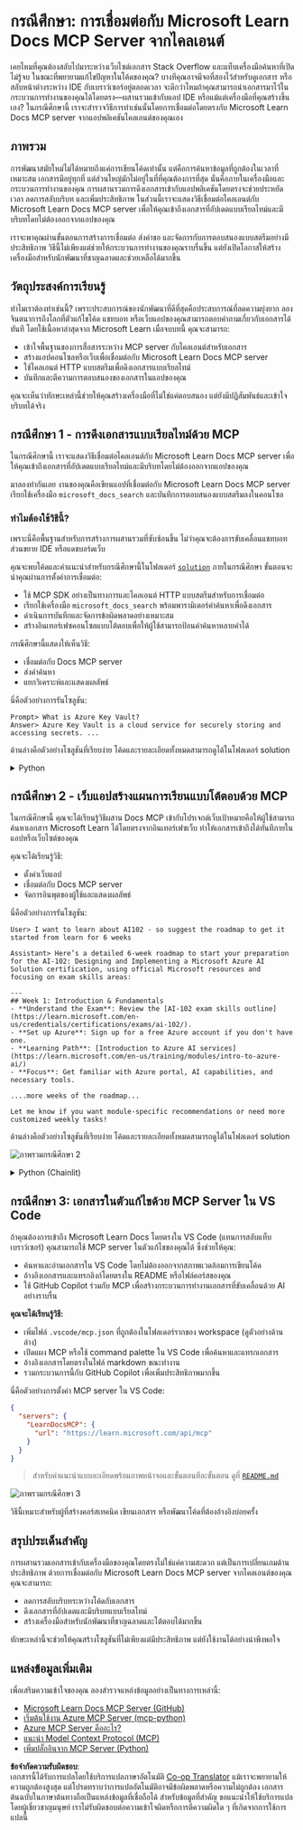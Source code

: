 <!--
CO_OP_TRANSLATOR_METADATA:
{
  "original_hash": "4319d291c9d124ecafea52b3d04bfa0e",
  "translation_date": "2025-07-14T06:24:43+00:00",
  "source_file": "09-CaseStudy/docs-mcp/README.md",
  "language_code": "th"
}
-->
# กรณีศึกษา: การเชื่อมต่อกับ Microsoft Learn Docs MCP Server จากไคลเอนต์

เคยไหมที่คุณต้องสลับไปมาระหว่างเว็บไซต์เอกสาร Stack Overflow และแท็บเครื่องมือค้นหาที่เปิดไม่รู้จบ ในขณะที่พยายามแก้ไขปัญหาในโค้ดของคุณ? บางทีคุณอาจมีจอที่สองไว้สำหรับดูเอกสาร หรือสลับหน้าต่างระหว่าง IDE กับเบราว์เซอร์อยู่ตลอดเวลา จะดีกว่าไหมถ้าคุณสามารถนำเอกสารมาไว้ในกระบวนการทำงานของคุณได้โดยตรง—ผสานรวมเข้ากับแอป IDE หรือแม้แต่เครื่องมือที่คุณสร้างขึ้นเอง? ในกรณีศึกษานี้ เราจะสำรวจวิธีการทำเช่นนั้นโดยการเชื่อมต่อโดยตรงกับ Microsoft Learn Docs MCP server จากแอปพลิเคชันไคลเอนต์ของคุณเอง

## ภาพรวม

การพัฒนาสมัยใหม่ไม่ได้หมายถึงแค่การเขียนโค้ดเท่านั้น แต่คือการค้นหาข้อมูลที่ถูกต้องในเวลาที่เหมาะสม เอกสารมีอยู่ทุกที่ แต่ส่วนใหญ่มักไม่อยู่ในที่ที่คุณต้องการที่สุด นั่นคือภายในเครื่องมือและกระบวนการทำงานของคุณ การผสานรวมการดึงเอกสารเข้ากับแอปพลิเคชันโดยตรงจะช่วยประหยัดเวลา ลดการสลับบริบท และเพิ่มประสิทธิภาพ ในส่วนนี้เราจะแสดงวิธีเชื่อมต่อไคลเอนต์กับ Microsoft Learn Docs MCP server เพื่อให้คุณเข้าถึงเอกสารที่อัปเดตแบบเรียลไทม์และมีบริบทโดยไม่ต้องออกจากแอปของคุณ

เราจะพาคุณผ่านขั้นตอนการสร้างการเชื่อมต่อ ส่งคำขอ และจัดการกับการตอบสนองแบบสตรีมอย่างมีประสิทธิภาพ วิธีนี้ไม่เพียงแต่ช่วยให้กระบวนการทำงานของคุณราบรื่นขึ้น แต่ยังเปิดโอกาสให้สร้างเครื่องมือสำหรับนักพัฒนาที่ชาญฉลาดและช่วยเหลือได้มากขึ้น

## วัตถุประสงค์การเรียนรู้

ทำไมเราต้องทำเช่นนี้? เพราะประสบการณ์ของนักพัฒนาที่ดีที่สุดคือประสบการณ์ที่ลดความยุ่งยาก ลองจินตนาการถึงโลกที่ตัวแก้ไขโค้ด แชทบอท หรือเว็บแอปของคุณสามารถตอบคำถามเกี่ยวกับเอกสารได้ทันที โดยใช้เนื้อหาล่าสุดจาก Microsoft Learn เมื่อจบบทนี้ คุณจะสามารถ:

- เข้าใจพื้นฐานของการสื่อสารระหว่าง MCP server กับไคลเอนต์สำหรับเอกสาร
- สร้างแอปคอนโซลหรือเว็บเพื่อเชื่อมต่อกับ Microsoft Learn Docs MCP server
- ใช้ไคลเอนต์ HTTP แบบสตรีมเพื่อดึงเอกสารแบบเรียลไทม์
- บันทึกและตีความการตอบสนองของเอกสารในแอปของคุณ

คุณจะเห็นว่าทักษะเหล่านี้ช่วยให้คุณสร้างเครื่องมือที่ไม่ใช่แค่ตอบสนอง แต่ยังมีปฏิสัมพันธ์และเข้าใจบริบทได้จริง

## กรณีศึกษา 1 - การดึงเอกสารแบบเรียลไทม์ด้วย MCP

ในกรณีศึกษานี้ เราจะแสดงวิธีเชื่อมต่อไคลเอนต์กับ Microsoft Learn Docs MCP server เพื่อให้คุณเข้าถึงเอกสารที่อัปเดตแบบเรียลไทม์และมีบริบทโดยไม่ต้องออกจากแอปของคุณ

มาลองทำกันเลย งานของคุณคือเขียนแอปที่เชื่อมต่อกับ Microsoft Learn Docs MCP server เรียกใช้เครื่องมือ `microsoft_docs_search` และบันทึกการตอบสนองแบบสตรีมลงในคอนโซล

### ทำไมต้องใช้วิธีนี้?
เพราะนี่คือพื้นฐานสำหรับการสร้างการผสานรวมที่ซับซ้อนขึ้น ไม่ว่าคุณจะต้องการขับเคลื่อนแชทบอท ส่วนขยาย IDE หรือแดชบอร์ดเว็บ

คุณจะพบโค้ดและคำแนะนำสำหรับกรณีศึกษานี้ในโฟลเดอร์ [`solution`](./solution/README.md) ภายในกรณีศึกษา ขั้นตอนจะนำคุณผ่านการตั้งค่าการเชื่อมต่อ:
- ใช้ MCP SDK อย่างเป็นทางการและไคลเอนต์ HTTP แบบสตรีมสำหรับการเชื่อมต่อ
- เรียกใช้เครื่องมือ `microsoft_docs_search` พร้อมพารามิเตอร์คำค้นหาเพื่อดึงเอกสาร
- ดำเนินการบันทึกและจัดการข้อผิดพลาดอย่างเหมาะสม
- สร้างอินเทอร์เฟซคอนโซลแบบโต้ตอบเพื่อให้ผู้ใช้สามารถป้อนคำค้นหาหลายคำได้

กรณีศึกษานี้แสดงให้เห็นวิธี:
- เชื่อมต่อกับ Docs MCP server
- ส่งคำค้นหา
- แยกวิเคราะห์และแสดงผลลัพธ์

นี่คือตัวอย่างการรันโซลูชัน:

```
Prompt> What is Azure Key Vault?
Answer> Azure Key Vault is a cloud service for securely storing and accessing secrets. ...
```

ด้านล่างคือตัวอย่างโซลูชันที่เรียบง่าย โค้ดและรายละเอียดทั้งหมดสามารถดูได้ในโฟลเดอร์ solution

<details>
<summary>Python</summary>

```python
import asyncio
from mcp.client.streamable_http import streamablehttp_client
from mcp import ClientSession

async def main():
    async with streamablehttp_client("https://learn.microsoft.com/api/mcp") as (read_stream, write_stream, _):
        async with ClientSession(read_stream, write_stream) as session:
            await session.initialize()
            result = await session.call_tool("microsoft_docs_search", {"query": "Azure Functions best practices"})
            print(result.content)

if __name__ == "__main__":
    asyncio.run(main())
```

- สำหรับการใช้งานและการบันทึกแบบครบถ้วน ดูที่ [`scenario1.py`](../../../../09-CaseStudy/docs-mcp/solution/python/scenario1.py)
- สำหรับคำแนะนำการติดตั้งและใช้งาน ดูที่ไฟล์ [`README.md`](./solution/python/README.md) ในโฟลเดอร์เดียวกัน
</details>

## กรณีศึกษา 2 - เว็บแอปสร้างแผนการเรียนแบบโต้ตอบด้วย MCP

ในกรณีศึกษานี้ คุณจะได้เรียนรู้วิธีผสาน Docs MCP เข้ากับโปรเจกต์เว็บเป้าหมายคือให้ผู้ใช้สามารถค้นหาเอกสาร Microsoft Learn ได้โดยตรงจากอินเทอร์เฟซเว็บ ทำให้เอกสารเข้าถึงได้ทันทีภายในแอปหรือเว็บไซต์ของคุณ

คุณจะได้เรียนรู้วิธี:
- ตั้งค่าเว็บแอป
- เชื่อมต่อกับ Docs MCP server
- จัดการอินพุตของผู้ใช้และแสดงผลลัพธ์

นี่คือตัวอย่างการรันโซลูชัน:

```
User> I want to learn about AI102 - so suggest the roadmap to get it started from learn for 6 weeks

Assistant> Here’s a detailed 6-week roadmap to start your preparation for the AI-102: Designing and Implementing a Microsoft Azure AI Solution certification, using official Microsoft resources and focusing on exam skills areas:

---
## Week 1: Introduction & Fundamentals
- **Understand the Exam**: Review the [AI-102 exam skills outline](https://learn.microsoft.com/en-us/credentials/certifications/exams/ai-102/).
- **Set up Azure**: Sign up for a free Azure account if you don't have one.
- **Learning Path**: [Introduction to Azure AI services](https://learn.microsoft.com/en-us/training/modules/intro-to-azure-ai/)
- **Focus**: Get familiar with Azure portal, AI capabilities, and necessary tools.

....more weeks of the roadmap...

Let me know if you want module-specific recommendations or need more customized weekly tasks!
```

ด้านล่างคือตัวอย่างโซลูชันที่เรียบง่าย โค้ดและรายละเอียดทั้งหมดสามารถดูได้ในโฟลเดอร์ solution

![ภาพรวมกรณีศึกษา 2](../../../../translated_images/scenario2.0c92726d5cd81f68238e5ba65f839a0b300d5b74b8ca7db28bc8f900c3e7d037.th.png)

<details>
<summary>Python (Chainlit)</summary>

Chainlit คือเฟรมเวิร์กสำหรับสร้างเว็บแอป AI แบบสนทนา ช่วยให้สร้างแชทบอทและผู้ช่วยที่โต้ตอบได้ง่าย ซึ่งสามารถเรียกใช้เครื่องมือ MCP และแสดงผลลัพธ์แบบเรียลไทม์ เหมาะสำหรับการสร้างต้นแบบอย่างรวดเร็วและอินเทอร์เฟซที่ใช้งานง่าย

```python
import chainlit as cl
import requests

MCP_URL = "https://learn.microsoft.com/api/mcp"

@cl.on_message
def handle_message(message):
    query = {"question": message}
    response = requests.post(MCP_URL, json=query)
    if response.ok:
        result = response.json()
        cl.Message(content=result.get("answer", "No answer found.")).send()
    else:
        cl.Message(content="Error: " + response.text).send()
```

- สำหรับการใช้งานแบบครบถ้วน ดูที่ [`scenario2.py`](../../../../09-CaseStudy/docs-mcp/solution/python/scenario2.py)
- สำหรับคำแนะนำการติดตั้งและใช้งาน ดูที่ [`README.md`](./solution/python/README.md)
</details>

## กรณีศึกษา 3: เอกสารในตัวแก้ไขด้วย MCP Server ใน VS Code

ถ้าคุณต้องการเข้าถึง Microsoft Learn Docs โดยตรงใน VS Code (แทนการสลับแท็บเบราว์เซอร์) คุณสามารถใช้ MCP server ในตัวแก้ไขของคุณได้ ซึ่งช่วยให้คุณ:
- ค้นหาและอ่านเอกสารใน VS Code โดยไม่ต้องออกจากสภาพแวดล้อมการเขียนโค้ด
- อ้างอิงเอกสารและแทรกลิงก์โดยตรงใน README หรือไฟล์คอร์สของคุณ
- ใช้ GitHub Copilot ร่วมกับ MCP เพื่อสร้างกระบวนการทำงานเอกสารที่ขับเคลื่อนด้วย AI อย่างราบรื่น

**คุณจะได้เรียนรู้วิธี:**
- เพิ่มไฟล์ `.vscode/mcp.json` ที่ถูกต้องในโฟลเดอร์รากของ workspace (ดูตัวอย่างด้านล่าง)
- เปิดแผง MCP หรือใช้ command palette ใน VS Code เพื่อค้นหาและแทรกเอกสาร
- อ้างอิงเอกสารโดยตรงในไฟล์ markdown ขณะทำงาน
- รวมกระบวนการนี้กับ GitHub Copilot เพื่อเพิ่มประสิทธิภาพมากขึ้น

นี่คือตัวอย่างการตั้งค่า MCP server ใน VS Code:

```json
{
  "servers": {
    "LearnDocsMCP": {
      "url": "https://learn.microsoft.com/api/mcp"
    }
  }
}
```

</details>

> สำหรับคำแนะนำแบบละเอียดพร้อมภาพหน้าจอและขั้นตอนทีละขั้นตอน ดูที่ [`README.md`](./solution/scenario3/README.md)

![ภาพรวมกรณีศึกษา 3](../../../../translated_images/step4-prompt-chat.12187bb001605efc5077992b621f0fcd1df12023c5dce0464f8eb8f3d595218f.th.png)

วิธีนี้เหมาะสำหรับผู้ที่สร้างคอร์สเทคนิค เขียนเอกสาร หรือพัฒนาโค้ดที่ต้องอ้างอิงบ่อยครั้ง

## สรุปประเด็นสำคัญ

การผสานรวมเอกสารเข้ากับเครื่องมือของคุณโดยตรงไม่ใช่แค่ความสะดวก แต่เป็นการเปลี่ยนเกมด้านประสิทธิภาพ ด้วยการเชื่อมต่อกับ Microsoft Learn Docs MCP server จากไคลเอนต์ของคุณ คุณจะสามารถ:

- ลดการสลับบริบทระหว่างโค้ดกับเอกสาร
- ดึงเอกสารที่อัปเดตและมีบริบทแบบเรียลไทม์
- สร้างเครื่องมือสำหรับนักพัฒนาที่ชาญฉลาดและโต้ตอบได้มากขึ้น

ทักษะเหล่านี้จะช่วยให้คุณสร้างโซลูชันที่ไม่เพียงแต่มีประสิทธิภาพ แต่ยังใช้งานได้อย่างน่าพึงพอใจ

## แหล่งข้อมูลเพิ่มเติม

เพื่อเสริมความเข้าใจของคุณ ลองสำรวจแหล่งข้อมูลอย่างเป็นทางการเหล่านี้:

- [Microsoft Learn Docs MCP Server (GitHub)](https://github.com/MicrosoftDocs/mcp)
- [เริ่มต้นใช้งาน Azure MCP Server (mcp-python)](https://learn.microsoft.com/en-us/azure/developer/azure-mcp-server/get-started#create-the-python-app)
- [Azure MCP Server คืออะไร?](https://learn.microsoft.com/en-us/azure/developer/azure-mcp-server/)
- [แนะนำ Model Context Protocol (MCP)](https://modelcontextprotocol.io/introduction)
- [เพิ่มปลั๊กอินจาก MCP Server (Python)](https://learn.microsoft.com/en-us/semantic-kernel/concepts/plugins/adding-mcp-plugins)

**ข้อจำกัดความรับผิดชอบ**:  
เอกสารนี้ได้รับการแปลโดยใช้บริการแปลภาษาอัตโนมัติ [Co-op Translator](https://github.com/Azure/co-op-translator) แม้เราจะพยายามให้ความถูกต้องสูงสุด แต่โปรดทราบว่าการแปลอัตโนมัติอาจมีข้อผิดพลาดหรือความไม่ถูกต้อง เอกสารต้นฉบับในภาษาต้นทางถือเป็นแหล่งข้อมูลที่เชื่อถือได้ สำหรับข้อมูลที่สำคัญ ขอแนะนำให้ใช้บริการแปลโดยผู้เชี่ยวชาญมนุษย์ เราไม่รับผิดชอบต่อความเข้าใจผิดหรือการตีความผิดใด ๆ ที่เกิดจากการใช้การแปลนี้